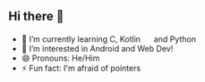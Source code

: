## Hi there 👋

- 🌱 I’m currently learning C, Kotlin <img src="https://github.com/user-attachments/assets/e810ccc1-ec17-411d-92fb-37800407bf7f" width="16px"/> and Python
- 👀 I’m interested in Android and Web Dev!
- 😄 Pronouns: He/Him
- ⚡ Fun fact: I'm afraid of pointers
